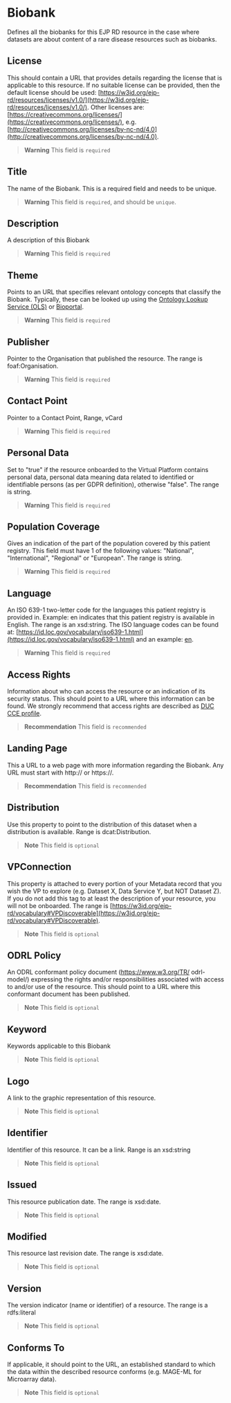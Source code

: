 # Biobank
Defines all the biobanks for this EJP RD resource in the case where datasets are about content 
of a rare disease resources such as biobanks.

## License
This should contain a URL that provides details regarding the license that is applicable to this resource. 
If no suitable license can be provided, then the default license should be used: 
[https://w3id.org/ejp-rd/resources/licenses/v1.0/](https://w3id.org/ejp-rd/resources/licenses/v1.0/). Other licenses are:   
[https://creativecommons.org/licenses/](https://creativecommons.org/licenses/), 
e.g. [http://creativecommons.org/licenses/by-nc-nd/4.0](http://creativecommons.org/licenses/by-nc-nd/4.0).

> **Warning** This field is `required`

## Title
The name of the Biobank. This is a required field and needs to be unique.

> **Warning** This field is `required`, and should be `unique`.

## Description
A description of this Biobank

> **Warning** This field is `required`

## Theme
Points to an URL that specifies relevant ontology concepts that classify the Biobank. Typically, these can be looked 
up using the [Ontology Lookup Service (OLS)](https://www.ebi.ac.uk/ols4/index)  or [Bioportal](https://bioportal.bioontology.org/).

> **Warning** This field is `required`

## Publisher
Pointer to the Organisation that published
the resource. The range is
foaf:Organisation.

> **Warning** This field is `required`


## Contact Point
Pointer to a Contact Point, Range, vCard

> **Warning** This field is `required`

## Personal Data
Set to "true" if the resource onboarded to
the Virtual Platform contains personal
data, personal data meaning data
related to identified or identifiable
persons (as per GDPR definition),
otherwise "false". The range is string.

> **Warning** This field is `required`

## Population Coverage
Gives an indication of the part of the
population covered by this patient
registry. This field must have 1 of the
following values: "National",
"International", "Regional" or "European".
The range is string.

> **Warning** This field is `required`

## Language
An ISO 639-1 two-letter code for the
languages this patient registry is provided
in. Example: en indicates that this patient
registry is available in English. The range is
an xsd:string. The ISO language codes
can be found at:
[https://id.loc.gov/vocabulary/iso639-1.html](https://id.loc.gov/vocabulary/iso639-1.html) and an example:
[en](http://id.loc.gov/vocabulary/iso639-1/en).

> **Warning** This field is `required`


## Access Rights
Information about who can access the
resource or an indication of its security status.
This should point to a URL where this
information can be found. We strongly
recommend that access rights are described
as [DUC CCE profile](https://duc.le.ac.uk/).

> **Recommendation** This field is `recommended`


## Landing Page 
This a URL to a web page with more
information regarding the Biobank. Any URL
must start with http:// or https://.

> **Recommendation** This field is `recommended`


## Distribution
Use this property to point to the
distribution of this dataset when a
distribution is available. Range is
dcat:Distribution.

> **Note** This field is `optional`

## VPConnection
This property is attached to every
portion of your Metadata record
that you wish the VP to explore
(e.g. Dataset X, Data Service Y, but
NOT Dataset Z). If you do not add
this tag to at least the description of
your resource, you will not be
onboarded.
The range is [https://w3id.org/ejp-rd/vocabulary#VPDiscoverable](https://w3id.org/ejp-rd/vocabulary#VPDiscoverable).

> **Note** This field is `optional`

## ODRL Policy
An ODRL conformant policy
document (https://www.w3.org/TR/
odrl-model/) expressing the rights
and/or responsibilities associated
with access to and/or use of the
resource. This should point to a URL
where this conformant document
has been published.

> **Note** This field is `optional`

## Keyword
Keywords applicable to this
Biobank

> **Note** This field is `optional`

## Logo
A link to the graphic representation
of this resource.

> **Note** This field is `optional`

## Identifier
Identifier of this resource. It can be
a link. Range is an xsd:string

> **Note** This field is `optional`

## Issued
This resource publication date. The
range is xsd:date.

> **Note** This field is `optional`

## Modified
This resource last revision date. The
range is xsd:date.

> **Note** This field is `optional`

## Version
The version indicator (name or
identifier) of a resource. The range
is a rdfs:literal

> **Note** This field is `optional`

## Conforms To
If applicable, it should point to the
URL, an established standard to
which the data within the
described resource conforms (e.g.
MAGE-ML for Microarray data).

> **Note** This field is `optional`
